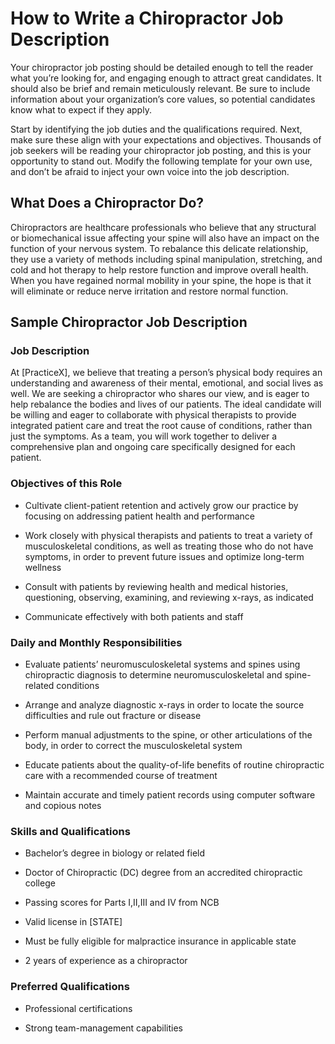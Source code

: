 
# How to Write a Chiropractor Job Description

Your chiropractor job posting should be detailed enough to tell the reader what you’re looking for, and engaging enough to attract great candidates. It should also be brief and remain meticulously relevant. Be sure to include information about your organization’s core values, so potential candidates know what to expect if they apply.

Start by identifying the job duties and the qualifications required. Next, make sure these align with your expectations and objectives. Thousands of job seekers will be reading your chiropractor job posting, and this is your opportunity to stand out. Modify the following template for your own use, and don’t be afraid to inject your own voice into the job description.
## What Does a Chiropractor Do?

Chiropractors are healthcare professionals who believe that any structural or biomechanical issue affecting your spine will also have an impact on the function of your nervous system. To rebalance this delicate relationship, they use a variety of methods including spinal manipulation, stretching, and cold and hot therapy to help restore function and improve overall health. When you have regained normal mobility in your spine, the hope is that it will eliminate or reduce nerve irritation and restore normal function.
## Sample Chiropractor Job Description

### Job Description

At [PracticeX], we believe that treating a person’s physical body requires an understanding and awareness of their mental, emotional, and social lives as well. We are seeking a chiropractor who shares our view, and is eager to help rebalance the bodies and lives of our patients. The ideal candidate will be willing and eager to collaborate with physical therapists to provide integrated patient care and treat the root cause of conditions, rather than just the symptoms. As a team, you will work together to deliver a comprehensive plan and ongoing care specifically designed for each patient.

### Objectives of this Role

* Cultivate client-patient retention and actively grow our practice by focusing on addressing patient health and performance

* Work closely with physical therapists and patients to treat a variety of musculoskeletal conditions, as well as treating those who do not have symptoms, in order to prevent future issues and optimize long-term wellness

* Consult with patients by reviewing health and medical histories, questioning, observing, examining, and reviewing x-rays, as indicated

* Communicate effectively with both patients and staff

### Daily and Monthly Responsibilities

* Evaluate patients’ neuromusculoskeletal systems and spines using chiropractic diagnosis to determine neuromusculoskeletal and spine-related conditions

* Arrange and analyze diagnostic x-rays in order to locate the source difficulties and rule out fracture or disease

* Perform manual adjustments to the spine, or other articulations of the body, in order to correct the musculoskeletal system

* Educate patients about the quality-of-life benefits of routine chiropractic care with a recommended course of treatment

* Maintain accurate and timely patient records using computer software and copious notes

### Skills and Qualifications

* Bachelor’s degree in biology or related field

* Doctor of Chiropractic (DC) degree from an accredited chiropractic college

* Passing scores for Parts I,II,III and IV from NCB

* Valid license in [STATE]

* Must be fully eligible for malpractice insurance in applicable state

* 2 years of experience as a chiropractor

### Preferred Qualifications

* Professional certifications

* Strong team-management capabilities
